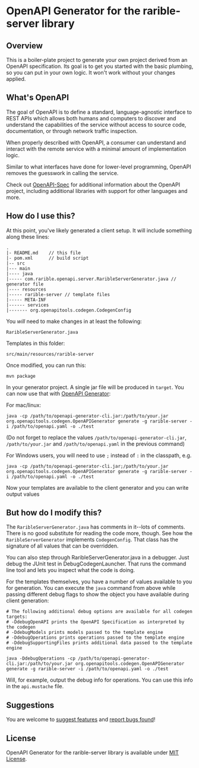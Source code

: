 # OpenAPI Generator for the rarible-server library

## Overview

This is a boiler-plate project to generate your own project derived from an OpenAPI specification. Its goal is to get you started with the basic plumbing, so you can put in your own logic. It won't work without your changes applied.

## What's OpenAPI

The goal of OpenAPI is to define a standard, language-agnostic interface to REST APIs which allows both humans and computers to discover and understand the capabilities of the service without access to source code, documentation, or through network traffic inspection.

When properly described with OpenAPI, a consumer can understand and interact with the remote service with a minimal amount of implementation logic.

Similar to what interfaces have done for lower-level programming, OpenAPI removes the guesswork in calling the service.

Check out [OpenAPI-Spec](https://github.com/OAI/OpenAPI-Specification) for additional information about the OpenAPI project, including additional libraries with support for other languages and more. 

## How do I use this?

At this point, you've likely generated a client setup. It will include something along these lines:

```
.
|- README.md    // this file
|- pom.xml      // build script
|-- src
|--- main
|---- java
|----- com.rarible.openapi.server.RaribleServerGenerator.java // generator file
|---- resources
|----- rarible-server // template files
|----- META-INF
|------ services
|------- org.openapitools.codegen.CodegenConfig
```

You _will_ need to make changes in at least the following:

`RaribleServerGenerator.java`

Templates in this folder:

`src/main/resources/rarible-server`

Once modified, you can run this:

```
mvn package
```

In your generator project. A single jar file will be produced in `target`. You can now use that with [OpenAPI Generator](https://openapi-generator.tech):

For mac/linux:

```
java -cp /path/to/openapi-generator-cli.jar:/path/to/your.jar org.openapitools.codegen.OpenAPIGenerator generate -g rarible-server -i /path/to/openapi.yaml -o ./test
```

(Do not forget to replace the values `/path/to/openapi-generator-cli.jar`, `/path/to/your.jar` and `/path/to/openapi.yaml` in the previous command)

For Windows users, you will need to use `;` instead of `:` in the classpath, e.g.

```
java -cp /path/to/openapi-generator-cli.jar;/path/to/your.jar org.openapitools.codegen.OpenAPIGenerator generate -g rarible-server -i /path/to/openapi.yaml -o ./test
```

Now your templates are available to the client generator and you can write output values

## But how do I modify this?

The `RaribleServerGenerator.java` has comments in it--lots of comments. There is no good substitute for reading the code more, though. See how the `RaribleServerGenerator` implements `CodegenConfig`. That class has the signature of all values that can be overridden.

You can also step through RaribleServerGenerator.java in a debugger. Just debug the JUnit
test in DebugCodegenLauncher. That runs the command line tool and lets you inspect what the code is doing.  

For the templates themselves, you have a number of values available to you for generation.
You can execute the `java` command from above while passing different debug flags to show
the object you have available during client generation:

```
# The following additional debug options are available for all codegen targets:
# -DdebugOpenAPI prints the OpenAPI Specification as interpreted by the codegen
# -DdebugModels prints models passed to the template engine
# -DdebugOperations prints operations passed to the template engine
# -DdebugSupportingFiles prints additional data passed to the template engine

java -DdebugOperations -cp /path/to/openapi-generator-cli.jar:/path/to/your.jar org.openapitools.codegen.OpenAPIGenerator generate -g rarible-server -i /path/to/openapi.yaml -o ./test
```

Will, for example, output the debug info for operations.
You can use this info in the `api.mustache` file.

## Suggestions

You are welcome to [suggest features](https://github.com/rarible/protocol/discussions) and [report bugs found](https://github.com/rarible/protocol/issues)!

## License

OpenAPI Generator for the rarible-server library is available under [MIT License](LICENSE.md).